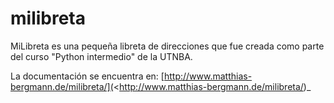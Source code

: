 # milibreta
MiLibreta es una pequeña libreta de direcciones que fue creada como parte del curso "Python intermedio" de la UTNBA. 

La documentación se encuentra en: 
[http://www.matthias-bergmann.de/milibreta/](<http://www.matthias-bergmann.de/milibreta/)_